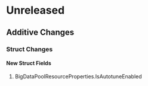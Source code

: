 # Unreleased

## Additive Changes

### Struct Changes

#### New Struct Fields

1. BigDataPoolResourceProperties.IsAutotuneEnabled
